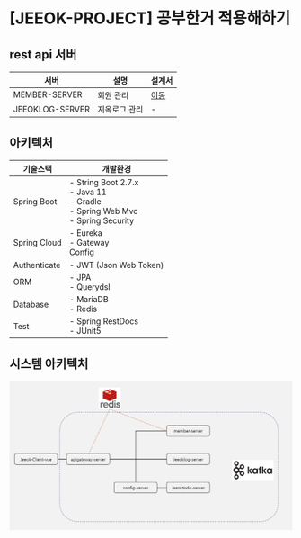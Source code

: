 # [JEEOK-PROJECT] 공부한거 적용해하기

## rest api 서버
| 서버 | 설명 | 설계서 |
| --- | --- | --- |
| MEMBER-SERVER | 회원 관리 | [이동](https://github.com/heechul90/project-jeeok/tree/main/member-server) |
| JEEOKLOG-SERVER | 지옥로그 관리 | - |

## 아키텍처
| 기술스택 | 개발환경 |
| --- | --- |
| Spring Boot | - String Boot 2.7.x </br> - Java 11 </br> - Gradle </br> - Spring Web Mvc </br> - Spring Security |
| Spring Cloud | - Eureka </br> - Gateway </br> Config |
| Authenticate | - JWT (Json Web Token) |
| ORM | - JPA </br> - Querydsl |
| Database | - MariaDB </br> - Redis |
| Test | - Spring RestDocs </br> - JUnit5 |

## 시스템 아키텍처
![img.png](img.png)


